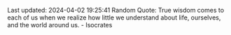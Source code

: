Last updated: 2024-04-02 19:25:41
Random Quote: True wisdom comes to each of us when we realize how little we understand about life, ourselves, and the world around us. - Isocrates